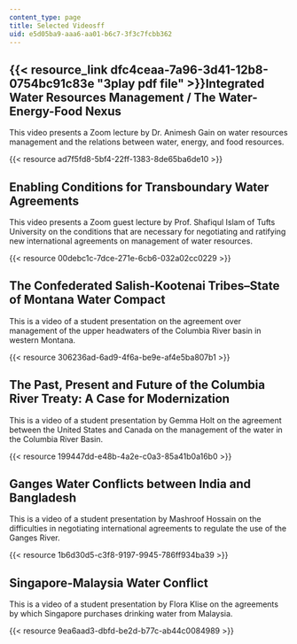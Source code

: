 ```yaml
---
content_type: page
title: Selected Videosff
uid: e5d05ba9-aaa6-aa01-b6c7-3f3c7fcbb362
---
```

## {{< resource_link dfc4ceaa-7a96-3d41-12b8-0754bc91c83e "3play pdf file" >}}Integrated Water Resources Management / The Water-Energy-Food Nexus

This video presents a Zoom lecture by Dr. Animesh Gain on water resources management and the relations between water, energy, and food resources.

{{< resource ad7f5fd8-5bf4-22ff-1383-8de65ba6de10 >}}

## Enabling Conditions for Transboundary Water Agreements

This video presents a Zoom guest lecture by Prof. Shafiqul Islam of Tufts University on the conditions that are necessary for negotiating and ratifying new international agreements on management of water resources.

{{< resource 00debc1c-7dce-271e-6cb6-032a02cc0229 >}}

## The Confederated Salish-Kootenai Tribes–State of Montana Water Compact

This is a video of a student presentation on the agreement over management of the upper headwaters of the Columbia River basin in western Montana.

{{< resource 306236ad-6ad9-4f6a-be9e-af4e5ba807b1 >}}

## The Past, Present and Future of the Columbia River Treaty: A Case for Modernization

This is a video of a student presentation by Gemma Holt on the agreement between the United States and Canada on the management of the water in the Columbia River Basin.

{{< resource 199447dd-e48b-4a2e-c0a3-85a41b0a16b0 >}}

## Ganges Water Conflicts between India and Bangladesh

This is a video of a student presentation by Mashroof Hossain on the difficulties in negotiating international agreements to regulate the use of the Ganges River.

{{< resource 1b6d30d5-c3f8-9197-9945-786ff934ba39 >}}

## Singapore-Malaysia Water Conflict

This is a video of a student presentation by Flora Klise on the agreements by which Singapore purchases drinking water from Malaysia.

{{< resource 9ea6aad3-dbfd-be2d-b77c-ab44c0084989 >}}